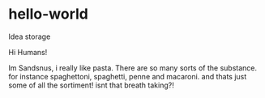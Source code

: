 # hello-world
Idea storage

Hi Humans!

Im Sandsnus, i really like pasta. There are so many sorts of the substance. for instance spaghettoni, spaghetti, penne and macaroni. and thats just some of all the sortiment! isnt that breath taking?!
